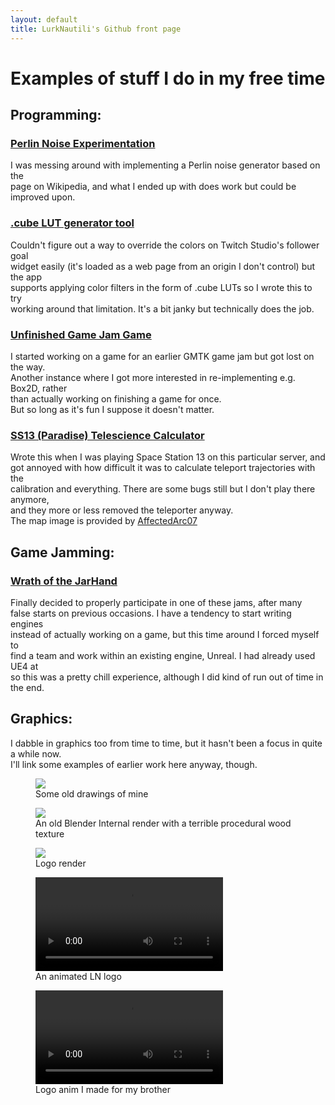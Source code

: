 ```yaml
---
layout: default
title: LurkNautili's Github front page
---
```

# Examples of stuff I do in my free time

## Programming:

### [Perlin Noise Experimentation](/projects/misc/perlin_noise/perlin_noise.html)
I was messing around with implementing a Perlin noise generator based on the  
page on Wikipedia, and what I ended up with does work but could be improved upon.

### [.cube LUT generator tool](/projects/tools/cube_lut/generator.html)
Couldn't figure out a way to override the colors on Twitch Studio's follower goal  
widget easily (it's loaded as a web page from an origin I don't control) but the app  
supports applying color filters in the form of .cube LUTs so I wrote this to try  
working around that limitation. It's a bit janky but technically does the job.  

### [Unfinished Game Jam Game](/projects/games/gmtk_only_one_jam/game.html)
I started working on a game for an earlier GMTK game jam but got lost on the way.  
Another instance where I got more interested in re-implementing e.g. Box2D, rather  
than actually working on finishing a game for once.  
But so long as it's fun I suppose it doesn't matter. 

### [SS13 (Paradise) Telescience Calculator](/projects/tools/ss13_paradise_telescience_calculator/telesci_calc.html)
Wrote this when I was playing Space Station 13 on this particular server, and  
got annoyed with how difficult it was to calculate teleport trajectories with the  
calibration and everything. There are some bugs still but I don't play there anymore,  
and they more or less removed the teleporter anyway.  
The map image is provided by [AffectedArc07](https://affectedarc07.github.io/SS13WebMap/)

<div class="vert-spacer"></div>

## Game Jamming:

### [Wrath of the JarHand](https://lurknautili.itch.io/wrath-of-the-jarhand)
Finally decided to properly participate in one of these jams, after many  
false starts on previous occasions. I have a tendency to start writing engines  
instead of actually working on a game, but this time around I forced myself to  
find a team and work within an existing engine, Unreal. I had already used UE4 at  
so this was a pretty chill experience, although I did kind of run out of time in the end.

<div class="vert-spacer"></div>

## Graphics:
I dabble in graphics too from time to time, but it hasn't been a focus in quite a while now.  
I'll link some examples of earlier work here anyway, though.

<figure>
<img src="https://i.imgur.com/k4GHBlp.jpg">
<figcaption>Some old drawings of mine</figcaption>
</figure>

<div class="vert-spacer"></div>

<figure>
<img src="https://resources.lurknautili.io/soda_can.png">
<figcaption>An old Blender Internal render with a terrible procedural wood texture</figcaption>
</figure>

<div class="vert-spacer"></div>

<figure>
<img src="https://resources.lurknautili.io/LN_logo.png">
<figcaption>Logo render</figcaption>
</figure>

<div class="vert-spacer"></div>

<figure>
<video loop onmouseover="this.play();" onmouseleave="this.pause();">
<source src="https://resources.lurknautili.io/LN_logo_glow_anim.mp4">
</video>
<figcaption>An animated LN logo</figcaption>
</figure>

<div class="vert-spacer"></div>

<figure>
<video loop onmouseover="this.play();" onmouseleave="this.pause();">
<source src="https://thumbs.gfycat.com/HelpfulHealthyGnu-mobile.mp4">
</video>
<figcaption>Logo anim I made for my brother</figcaption>
</figure>
